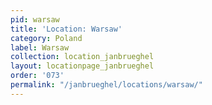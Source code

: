 ```yaml
---
pid: warsaw
title: 'Location: Warsaw'
category: Poland
label: Warsaw
collection: location_janbrueghel
layout: locationpage_janbrueghel
order: '073'
permalink: "/janbrueghel/locations/warsaw/"
---
```


